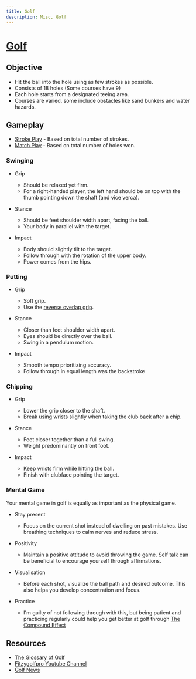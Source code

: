 ```yaml
---
title: Golf 
description: Misc, Golf
---
```


# [Golf](https://en.wikipedia.org/wiki/Golf)

## Objective 
- Hit the ball into the hole using as few strokes as possible.
- Consists of 18 holes (Some courses have 9)
- Each hole starts from a designated teeing area.
- Courses are varied, some include obstacles like sand bunkers and water hazards.

## Gameplay 
- [Stroke Play](https://en.wikipedia.org/wiki/Stroke_play) - Based on total number of strokes.
- [Match Play](https://en.wikipedia.org/wiki/Match_play) - Based on total number of holes won.

### Swinging 
- Grip 
    - Should be relaxed yet firm.
    - For a right-handed player, the left hand should be on top with the thumb pointing down the shaft (and vice verca).

- Stance 
    - Should be feet shoulder width apart, facing the ball. 
    - Your body in parallel with the target.

- Impact 
    - Body should slightly tilt to the target. 
    - Follow through with the rotation of the upper body. 
    - Power comes from the hips.

### Putting
- Grip 
    - Soft grip.
    - Use the [reverse overlap grip](https://www.youtube.com/watch?v=-GMQirA1WmI).

- Stance 
    - Closer than feet shoulder width apart.
    - Eyes should be directly over the ball.
    - Swing in a pendulum motion.

- Impact 
    - Smooth tempo prioritizing accuracy.
    - Follow through in equal length was the backstroke

### Chipping 
- Grip
    - Lower the grip closer to the shaft.
    - Break using wrists slightly when taking the club back after a chip. 

- Stance
    - Feet closer together than a full swing.
    - Weight predominantly on front foot.

- Impact
    - Keep wrists firm while hitting the ball.
    - Finish with clubface pointing the target. 

### Mental Game 
Your mental game in golf is equally as important as the physical game.

- Stay present 
    - Focus on the current shot instead of dwelling on past mistakes. Use breathing techniques to calm nerves and reduce stress. 

- Positivity 
    - Maintain a positive attitude to avoid throwing the game. Self talk can be beneficial to encourage yourself through affirmations.

- Visualisation 
    - Before each shot, visualize the ball path and desired outcome. This also helps you develop concentration and focus.

- Practice 
    - I'm guilty of not following through with this, but being patient and practicing regularly could help you get better at golf through [The Compound Effect](https://jamesclear.com/book-summaries/the-compound-effect)

## Resources 
- [The Glossary of Golf](https://en.wikipedia.org/wiki/Glossary_of_golf)
- [Fitzygolfpro Youtube Channel](https://www.youtube.com/@fitzygolfpro)
- [Golf News](https://golf.com/)

